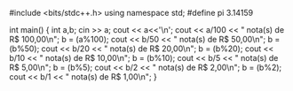 #include <bits/stdc++.h>
using namespace std;
#define pi 3.14159

int main()
{
	int a,b;
	cin >> a;
	cout << a<<'\n';
	cout << a/100 << " nota(s) de R$ 100,00\n";
	b = (a%100);
	cout << b/50 << " nota(s) de R$ 50,00\n";
	b = (b%50);
	cout << b/20 << " nota(s) de R$ 20,00\n";
	b = (b%20);
	cout << b/10 << " nota(s) de R$ 10,00\n";
	b = (b%10);
	cout << b/5 << " nota(s) de R$ 5,00\n";
	b = (b%5);
	cout << b/2 << " nota(s) de R$ 2,00\n";
	b = (b%2);
	cout << b/1 << " nota(s) de R$ 1,00\n";
}

